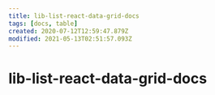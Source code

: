 ```yaml
---
title: lib-list-react-data-grid-docs
tags: [docs, table]
created: 2020-07-12T12:59:47.879Z
modified: 2021-05-13T02:51:57.093Z
---
```


# lib-list-react-data-grid-docs
